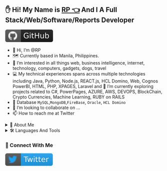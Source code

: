## ✋ Hi! My Name is [RP 👈](https://rpzubieto.dev/#/) And I A Full Stack/Web/Software/Reports Developer

[![Github](https://github.com/aleen42/badges/raw/master/src/github.svg)](https://github.com/RPCodebase) 

- 👋 Hi, I’m @RP
-  🗺 Currently based in Manila, Philippines.
- 👀 I’m interested in all things web, business intelligence, internet, technology, computers, gadgets, dogs, travel
- 💻 My technical experiences spans across multiple technologies including Java, Python, Node.js, REACT.js, HCL Domino, Web, Cognos PowerBI, HTML, PHP, XPAGES, Laravel and 🌱 I’m currently exploring projects related to C#, PowerPages, AZURE, AWS, DEVOPS, BlockChain, Crypto Currencies, Machine Learning, RUBY on RAILS
-  💾 Database `MySQL`,`MongoDB`,`FireBase`, `Oracle`, `HCL Domino`
- 💞️ I’m looking to collaborate on ...
- 📫 How to reach me at Twitter 

<details>
<summary> 👔 About Me</summary>

My name is RP. I’m a senior developer with a full-stack background. I hope to share some of my professional and personal projects in this repository. 

Over the past several years, I’ve been exposed to several technologies including  frontend, backend, and dev-ops. I've been involved in all stages of application development lifestycle from initiation to implementation and maintenance.
</details>

<details>
<summary>🛠 Languages And Tools</summary>

<p align="left">
    <a href="https://getbootstrap.com" target="_blank">
        <img src="https://getbootstrap.com/docs/5.0/assets/brand/bootstrap-logo.svg" alt="bootstrap" height="40"/>
    </a>
    <a href="https://www.javascript.com/" target="_blank">
        <img src="https://img.icons8.com/color/344/javascript--v1.png" alt="javascript" height="40"/>
    </a>
    <a href="https://developer.mozilla.org/en-US/docs/Web/HTML/" target="_blank">
        <img src="https://www.svgrepo.com/show/349402/html5.svg" alt="html" height="40"/>
    </a>
    <a href="https://developer.mozilla.org/en-US/docs/Web/CSS" target="_blank">
        <img src="https://www.svgrepo.com/show/353623/css-3.svg" alt="css" height="40"/>
    </a>
    <a href="https://www.php.net/" target="_blank">
        <img src="https://www.svgrepo.com/show/349474/php.svg" alt="php" height="40"/>
    </a>
    <a href="https://vuejs.org/" target="_blank">
        <img src="https://www.svgrepo.com/show/354528/vue.svg" alt="vuejs" height="40"/>
    </a>
    <a href="https://nuxtjs.org/" target="_blank">
        <img src="https://www.svgrepo.com/show/354131/nuxt-icon.svg" alt="nuxt" height="40"/>
    </a>
    <a href="https://vuepress.vuejs.org/" target="_blank">
        <img src="https://v2.vuepress.vuejs.org/images/hero.png" alt="vuepress" height="40"/>
    </a>
    <a href="https://vitejs.dev" target="_blank">
        <img src="https://www.svgrepo.com/show/374167/vite.svg" alt="vitejs" height="40"/>
    </a>
    <a href="https://laravel.com/" target="_blank">
        <img src="https://www.svgrepo.com/show/353985/laravel.svg" alt="laravel" height="40"/>
    </a>
    <a href="https://lumen.laravel.com/" target="_blank">
        <img src="https://www.svgrepo.com/show/354019/lumen.svg" alt="laravel lumen" height="40"/>
    </a>
    <a href="https://rubyonrails.org/" target="_blank">
        <img src="https://www.svgrepo.com/show/374027/rails.svg" alt="rails" height="40"/>
    </a>
    <a href="https://codeigniter.com/" target="_blank">
        <img src="https://www.svgrepo.com/show/353579/codeigniter.svg" alt="codeigniter" height="40"/>
    </a>
    <a href="https://nodejs.org/" target="_blank">
        <img src="https://www.svgrepo.com/show/355140/node.svg" alt="NodeJs" height="40"/>
    </a>
</p>
</details>

### 🔗 Connect With Me
[![Twitter](https://github.com/aleen42/badges/raw/master/src/twitter.svg)](https://twitter.com/rpmobile10)

<!---
RPCodebase/RPCodebase is a ✨ special ✨ repository because its `README.md` (this file) appears on your GitHub profile.
You can click the Preview link to take a look at your changes.
--->
